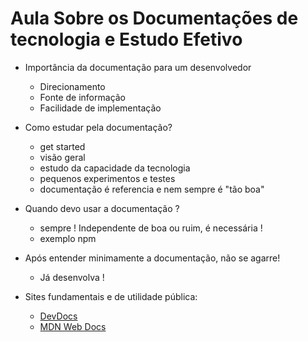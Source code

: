 # Aula Sobre os Documentações de tecnologia e Estudo Efetivo

- Importância da documentação para um desenvolvedor
  - Direcionamento
  - Fonte de informação
  - Facilidade de implementação 

- Como estudar pela documentação?
  - get started
  - visão geral
  - estudo da capacidade da tecnologia
  - pequenos experimentos e testes
  - documentação é referencia e nem sempre é "tão boa"

- Quando devo usar a documentação ?
  - sempre ! Independente de boa ou ruim, é necessária !
  - exemplo npm

- Após entender minimamente a documentação, não se agarre! 
  - Já desenvolva !

- Sites fundamentais e de utilidade pública:
  - [DevDocs](https://devdocs.io/)
  - [MDN Web Docs](https://developer.mozilla.org/en-US/)
